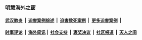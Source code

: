 
### 明慧海外之窗

####  [武汉肺炎](indexes/365.md?t=06290400) &nbsp;|&nbsp;  [迫害案例综述](indexes/328.md?t=06290400) &nbsp;|&nbsp; [迫害致死案例](indexes/277.md?t=06290400)  &nbsp;|&nbsp; [更多迫害案例](indexes/81.md?t=06290400)  &nbsp;|&nbsp; 
####  [时事评论](indexes/19.md?t=06290400) &nbsp;|&nbsp; [海外简讯](indexes/245.md?t=06290400)&nbsp;|&nbsp;  [社会支持](indexes/140.md?t=06290400) &nbsp;|&nbsp; [褒奖决议](indexes/282.md?t=06290400) &nbsp;|&nbsp; [社区报道](indexes/91.md?t=06290400)  &nbsp;|&nbsp; [天人之间](indexes/78.md?t=06290400) 

